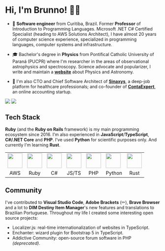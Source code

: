 # Hi, I'm Brunno! 🖖🏻

- 💼 **Software engineer** from Curitiba, Brazil. Former **Professor** of Introduction to Programming Languages. Microsoft .NET C# Certified Specialist (heading to AWS Solutions Architect), I have almost 20 years of computer science experience, specialized in programming languages, computer systems and infrastructure.

- 🎓 Bachelor's degree in **Physics** from Pontifical Catholic University of Paraná (PUCPR) where I'm researcher in the areas of observational astrophysics and spectroscopy. Science advocate and popularizer, I write and maintain a **[website](https://www.espacotempo.com.br)** about Physics and Astronomy.

- 🌟 I'm also CTO and Chief Software Architect of **[Sinaxys](https://sinaxys.com)**, a deep-job platform for healthcare professionals; and co-founder of **[ContaExpert](https://www.contaexpert.com.br)**, an online accounting startup.

<picture>
  <source
    srcset="https://github-readme-stats.vercel.app/api?username=brunnopleffken&show_icons=true&hide_title=true&hide_border=true&theme=dark"
    media="(prefers-color-scheme: dark)">
  <source
    srcset="https://github-readme-stats.vercel.app/api?username=brunnopleffken&show_icons=true&hide_title=true&hide_border=true"
    media="(prefers-color-scheme: light), (prefers-color-scheme: no-preference)">
  <img src="https://github-readme-stats.vercel.app/api?username=brunnopleffken&show_icons=true&hide_title=true&hide_border=true">
</picture>

<picture>
  <source
    srcset="https://github-readme-stats.vercel.app/api/top-langs/?username=brunnopleffken&layout=compact&hide=css,scss,html&langs_count=6&hide_border=true&theme=dark"
    media="(prefers-color-scheme: dark)">
  <source
    srcset="https://github-readme-stats.vercel.app/api/top-langs/?username=brunnopleffken&layout=compact&hide=css,scss,html&langs_count=6&hide_border=true"
    media="(prefers-color-scheme: light), (prefers-color-scheme: no-preference)">
  <img src="https://github-readme-stats.vercel.app/api/top-langs/?username=brunnopleffken&layout=compact&hide=css,scss,html&langs_count=6&hide_border=true">
</picture>

## Tech Stack

**Ruby** (and the **Ruby on Rails** framework) is my main programming ecosystem since 2016. I'm also experienced in **JavaScript**/**TypeScript**, **C#/.NET Core** and **PHP**. I've used **Python** for scientific purposes only. And currently I'm learning **Rust**.

<table>
  <tr>
    <td><img src="https://cdn.jsdelivr.net/npm/devicons@1.8.0/!SVG/aws.svg" height="48"></td>
    <td><img src="https://cdn.jsdelivr.net/npm/devicons@1.8.0/!SVG/ruby.svg" height="48"></td>
    <td><img src="https://cdn.jsdelivr.net/npm/devicons@1.8.0/!SVG/dotnet.svg" height="48"></td>
    <td><img src="https://cdn.jsdelivr.net/npm/devicons@1.8.0/!SVG/javascript_1.svg" height="48"></td>
    <td><img src="https://cdn.jsdelivr.net/npm/devicons@1.8.0/!SVG/php.svg" height="48"></td>
    <td><img src="https://cdn.jsdelivr.net/npm/devicons@1.8.0/!SVG/python.svg" height="48"></td>
    <td><img src="https://cdn.jsdelivr.net/npm/devicons@1.8.0/!SVG/rust.svg" height="48"></td>
  </tr>
  <tr>
    <td style="text-align: center">AWS</td>
    <td style="text-align: center">Ruby</td>
    <td style="text-align: center">C#</td>
    <td style="text-align: center">JS/TS</td>
    <td style="text-align: center">PHP</td>
    <td style="text-align: center">Python</td>
    <td style="text-align: center">Rust</td>
  </tr>
</table>

## Community

I've contributed to **Visual Studio Code**, **Adobe Brackets** (⚰️), **Brave Browser** and a lot to **DIM Destiny Item Manager**'s new features and translations to Brazilian Portuguese. Throughout my life I created some interesting open source projects:

- Localizer.js: real-time internationalization of websites in TypeScript.
- Enchanter: wizard plugin for Bootstrap 5 in TypeScript.
- Addictive Community: open-source forum software in PHP _(deprecated)_.
